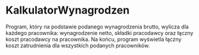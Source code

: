 # KalkulatorWynagrodzen

Program, który na podstawie podanego wynagrodzenia brutto, wylicza dla każdego pracownika: wynagrodzenie netto, składki pracodawcy oraz łączny koszt pracodawcy na pracownika. Na końcu, program wyświetla łączny koszt zatrudnienia dla wszystkich podanych pracowników.
